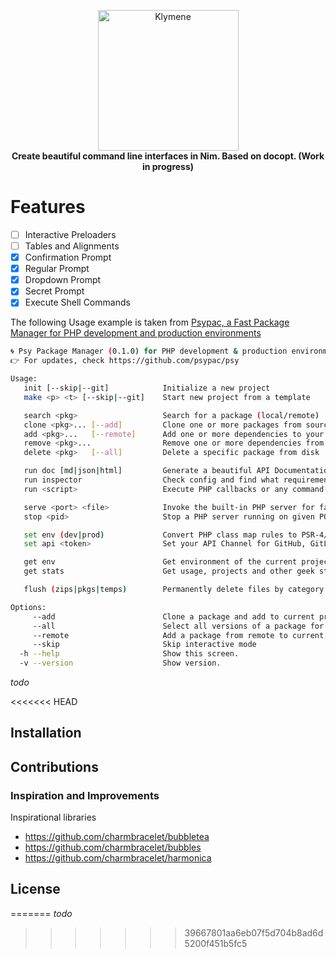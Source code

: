 <p align="center">
    <img src="https://raw.githubusercontent.com/openpeep/klymene/main/.github/klymene.png" width="225px" alt="Klymene"><br>
    <strong>Create beautiful command line interfaces in Nim. Based on docopt. (Work in progress)</strong>
</p>

# Features

- [ ] Interactive Preloaders
- [ ] Tables and Alignments
- [x] Confirmation Prompt
- [x] Regular Prompt
- [x] Dropdown Prompt
- [x] Secret Prompt
- [x] Execute Shell Commands

The following Usage example is taken from [Psypac, a Fast Package Manager for PHP development and production environments](https://github.com/psypac/psypac)

```bash
🌀 Psy Package Manager (0.1.0) for PHP development & production environments.
👉 For updates, check https://github.com/psypac/psy

Usage:
   init [--skip|--git]            Initialize a new project
   make <p> <t> [--skip|--git]    Start new project from a template

   search <pkg>                   Search for a package (local/remote)
   clone <pkg>... [--add]         Clone one or more packages from source
   add <pkg>...   [--remote]      Add one or more dependencies to your project
   remove <pkg>...                Remove one or more dependencies from your project
   delete <pkg>   [--all]         Delete a specific package from disk

   run doc [md|json|html]         Generate a beautiful API Documentation website of your project
   run inspector                  Check config and find what requirements, alerts or failures may occur
   run <script>                   Execute PHP callbacks or any command-line executables

   serve <port> <file>            Invoke the built-in PHP server for fast development, testing or demos
   stop <pid>                     Stop a PHP server running on given PORT

   set env (dev|prod)             Convert PHP class map rules to PSR-4/PSR-0 or opposite
   set api <token>                Set your API Channel for GitHub, GitLab or BitBucket

   get env                        Get environment of the current project (dev or prod)
   get stats                      Get usage, projects and other geek stats

   flush (zips|pkgs|temps)        Permanently delete files by category

Options:
     --add                        Clone a package and add to current project
     --all                        Select all versions of a package for remove and delete command
     --remote                     Add a package from remote to current project by invoking clone command
     --skip                       Skip interactive mode
  -h --help                       Show this screen.
  -v --version                    Show version.
```
_todo_

<<<<<<< HEAD
## Installation

## Contributions


### Inspiration and Improvements

Inspirational libraries
- https://github.com/charmbracelet/bubbletea
- https://github.com/charmbracelet/bubbles
- https://github.com/charmbracelet/harmonica


## License
=======
_todo_
>>>>>>> 39667801aa6eb07f5d704b8ad6d5200f451b5fc5
